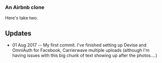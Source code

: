 ### An Airbnb clone

Here's take two.

## Updates

- 01 Aug 2017 -- My first commit. I've finished setting up Devise and OmniAuth for Facebook, Carrierwave multiple uploads (although I'm having issues with this big chunk of text showing up after the photos....)


